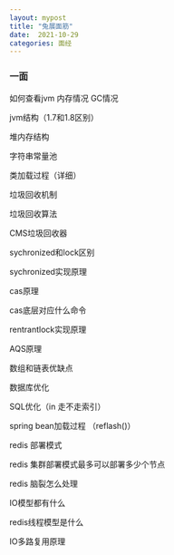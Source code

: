 ```yaml
---
layout: mypost
title: "兔展面筋"
date:  2021-10-29
categories: 面经
---   
```




### 一面

如何查看jvm 内存情况 GC情况

jvm结构（1.7和1.8区别）

堆内存结构

字符串常量池

类加载过程（详细）

垃圾回收机制

垃圾回收算法

CMS垃圾回收器

sychronized和lock区别

sychronized实现原理

cas原理

cas底层对应什么命令

rentrantlock实现原理

AQS原理

数组和链表优缺点

数据库优化

SQL优化（in 走不走索引）

spring bean加载过程 （reflash()）

redis 部署模式

redis 集群部署模式最多可以部署多少个节点

redis 脑裂怎么处理

IO模型都有什么

redis线程模型是什么

IO多路复用原理

